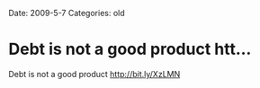Date: 2009-5-7
Categories: old

# Debt is not a good product htt...

Debt is not a good product <a href="http://bit.ly/XzLMN" rel="nofollow">http://bit.ly/XzLMN</a>
